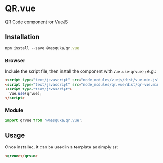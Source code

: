 # QR.vue
QR Code component for VueJS

## Installation

```js
npm install --save @mesquka/qr.vue
```

### Browser

Include the script file, then install the component with `Vue.use(qrvue);` e.g.:

```html
<script type="text/javascript" src="node_modules/vuejs/dist/vue.min.js"></script>
<script type="text/javascript" src="node_modules/qr.vue/dist/qr-vue.min.js"></script>
<script type="text/javascript">
  Vue.use(qrvue);
</script>
```

### Module

```js
import qrvue from '@mesquka/qr.vue';
```

## Usage

Once installed, it can be used in a template as simply as:

```html
<qrvue></qrvue>
```
